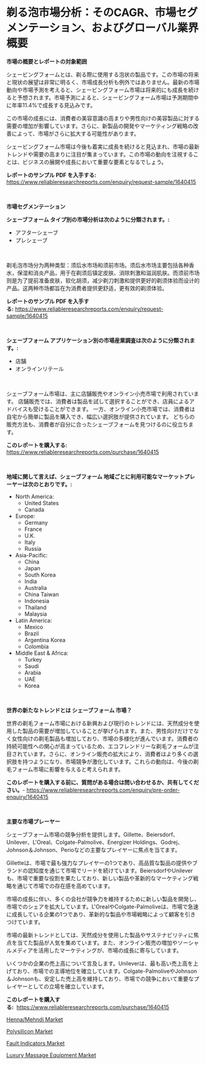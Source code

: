<p><h1>剃る泡市場分析：そのCAGR、市場セグメンテーション、およびグローバル業界概要</h1></p><p><strong>市場の概要とレポートの対象範囲</strong></p>
<p><p>シェービングフォームとは、剃る際に使用する泡状の製品です。この市場の将来と現状の展望は非常に明るく、市場成長分析も例外ではありません。最新の市場動向や市場予測を考えると、シェービングフォーム市場は将来的にも成長を続けると予想されます。市場予測によると、シェービングフォーム市場は予測期間中に年率11.4%で成長する見込みです。</p><p>この市場の成長には、消費者の美容意識の高まりや男性向けの美容製品に対する需要の増加が影響しています。さらに、新製品の開発やマーケティング戦略の改善によって、市場がさらに拡大する可能性があります。</p><p>シェービングフォーム市場は今後も着実に成長を続けると見込まれ、市場の最新トレンドや需要の高まりに注目が集まっています。この市場の動向を注視することは、ビジネスの展開や成長において重要な要素となるでしょう。</p></p>
<p><strong>レポートのサンプル PDF を入手する:</strong> <a href="https://www.reliableresearchreports.com/enquiry/request-sample/1640415">https://www.reliableresearchreports.com/enquiry/request-sample/1640415</a></p>
<p>&nbsp;</p>
<p><strong>市場セグメンテーション</strong></p>
<p><strong>シェーブフォーム タイプ別の市場分析は次のように分類されます。:</strong></p>
<p><ul><li>アフターシェーブ</li><li>プレシェーブ</li></ul></p>
<p>&nbsp;</p>
<p><p>剃毛泡市场分为两种类型：须后水市场和须前市场。须后水市场主要包括各种香水，保湿和消炎产品，用于在剃须后镇定皮肤、消除刺激和滋润肌肤。而须前市场则是为了提前准备皮肤，软化胡须，减少剃刀刺激和提供更好的剃须体验而设计的产品。这两种市场都旨在为消费者提供更舒适，更有效的剃须体验。</p></p>
<p><strong>レポートのサンプル PDF を入手する:</strong>&nbsp;<a href="https://www.reliableresearchreports.com/enquiry/request-sample/1640415">https://www.reliableresearchreports.com/enquiry/request-sample/1640415</a></p>
<p>&nbsp;</p>
<p><strong> シェーブフォーム アプリケーション別の市場産業調査は次のように分類されます。:</strong></p>
<p><ul><li>店舗</li><li>オンラインリテール</li></ul></p>
<p>&nbsp;</p>
<p><p>シェーブフォーム市場は、主に店舗販売やオンライン小売市場で利用されています。 店舗販売では、消費者は製品を試して選択することができ、店員によるアドバイスも受けることができます。 一方、オンライン小売市場では、消費者は自宅から簡単に製品を購入でき、幅広い選択肢が提供されています。 どちらの販売方法も、消費者が自分に合ったシェーブフォームを見つけるのに役立ちます。</p></p>
<p><strong>このレポートを購入する:</strong>&nbsp; <a href="https://www.reliableresearchreports.com/purchase/1640415">https://www.reliableresearchreports.com/purchase/1640415</a></p>
<p>&nbsp;</p>
<p><strong>地域に関して言えば、シェーブフォーム 地域ごとに利用可能なマーケットプレーヤーは次のとおりです。:</strong></p>
<p><ul>
    <li>
        North America:
        <ul>
            <li>United States</li>
            <li>Canada</li>
        </ul>
    </li>
    <li>
        Europe:
        <ul>
            <li>Germany</li>
            <li>France</li>
            <li>U.K.</li>
            <li>Italy</li>
            <li>Russia</li>
        </ul>
    </li>
    <li>
        Asia-Pacific:
        <ul>
            <li>China</li>
            <li>Japan</li>
            <li>South Korea</li>
            <li>India</li>
            <li>Australia</li>
            <li>China Taiwan</li>
            <li>Indonesia</li>
            <li>Thailand</li>
            <li>Malaysia</li>
        </ul>
    </li>
    <li>
        Latin America:
        <ul>
            <li>Mexico</li>
            <li>Brazil</li>
            <li>Argentina Korea</li>
            <li>Colombia</li>
        </ul>
    </li>
    <li>
        Middle East & Africa:
        <ul>
            <li>Turkey</li>
            <li>Saudi</li>
            <li>Arabia</li>
            <li>UAE</li>
            <li>Korea</li>
        </ul>
    </li>
    </ul></p>
<p>&nbsp;</p>
<p><strong>世界の新たなトレンドとは シェーブフォーム 市場？</strong></p>
<p><p>世界の剃毛フォーム市場における新興および現行のトレンドには、天然成分を使用した製品の需要が増加していることが挙げられます。また、男性向けだけでなく女性向けの剃毛製品も増加しており、市場の多様化が進んでいます。消費者の持続可能性への関心が高まっているため、エコフレンドリーな剃毛フォームが注目されています。さらに、オンライン販売の拡大により、消費者はより多くの選択肢を持つようになり、市場競争が激化しています。これらの動向は、今後の剃毛フォーム市場に影響を与えると考えられます。</p></p>
<p><strong>このレポートを購入する前に、質問がある場合は問い合わせるか、共有してください。</strong>- <a href="https://www.reliableresearchreports.com/enquiry/pre-order-enquiry/1640415">https://www.reliableresearchreports.com/enquiry/pre-order-enquiry/1640415</a></p>
<p>&nbsp;</p>
<p><strong>主要な市場プレーヤー</strong></p>
<p><p>シェーブフォーム市場の競争分析を提供します。Gillette、Beiersdorf、Unilever、L'Oreal、Colgate-Palmolive、Energizer Holdings、Godrej、Johnson＆Johnson、Perioなどの主要なプレイヤーに焦点を当てます。</p><p>Gilletteは、市場で最も強力なプレイヤーの1つであり、高品質な製品の提供やブランドの認知度を通じて市場でリードを続けています。BeiersdorfやUnileverも、市場で重要な役割を果たしており、新しい製品や革新的なマーケティング戦略を通じて市場での存在感を高めています。</p><p>市場の成長に伴い、多くの会社が競争力を維持するために新しい製品を開発し、市場でのシェアを拡大しています。L'OrealやColgate-Palmoliveは、市場で急速に成長している企業の1つであり、革新的な製品や市場戦略によって顧客を引きつけています。</p><p>市場の最新トレンドとしては、天然成分を使用した製品やサステナビリティに焦点を当てた製品が人気を集めています。また、オンライン販売の増加やソーシャルメディアを活用したマーケティングが、市場の成長に寄与しています。</p><p>いくつかの企業の売上高について言及します。Unileverは、最も高い売上高を上げており、市場での主導地位を確立しています。Colgate-PalmoliveやJohnson＆Johnsonも、安定した売上高を維持しており、市場での競争において重要なプレイヤーとしての立場を確立しています。</p></p>
<p><strong>このレポートを購入する:</strong>&nbsp;&nbsp;<a href="https://www.reliableresearchreports.com/purchase/1640415">https://www.reliableresearchreports.com/purchase/1640415</a></p>
<p><p><a href="https://github.com/moyahfrancoestellec51j635wcx/Market-Research-Report-List-1/blob/main/hennamehndi-market.md">Henna/Mehndi Market</a></p><p><a href="https://ivy-potential-64b.notion.site/Polysilicon-Market-Dynamics-2024-2031-Also-about-Its-Market-Trends-Projections-and-Opportunities-9ace3d32937e408ea21f4f8bef2c69cf">Polysilicon Market</a></p><p><a href="https://view.publitas.com/reportprime-1/fault-indicators-market-size-share-trends-analysis-report-by-material-by-type-by-end-user-by-region-and-segment-forecasts-2024-2031/">Fault Indicators Market</a></p><p><a href="https://github.com/suaretopek9/Market-Research-Report-List-2/blob/main/luxury-massage-equipment-market.md">Luxury Massage Equipment Market</a></p></p>